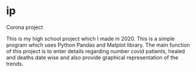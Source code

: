 # ip
Corona project

This is my high school project which I made in 2020. This is a simple program which uses Python Pandas and Matplot library.
The main function of this project is to enter details regarding number covid patients, healed and deaths date wise and also provide graphical representation of the trends.
